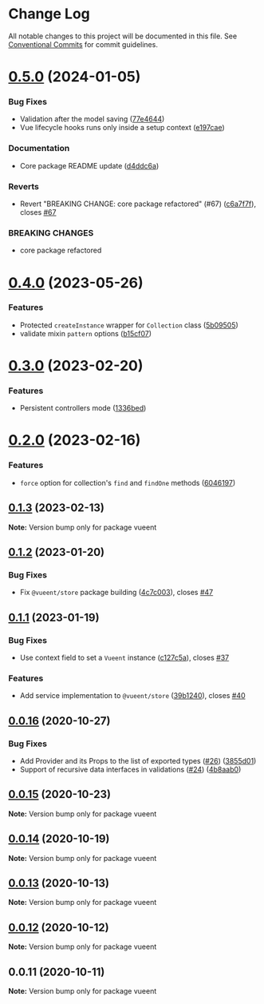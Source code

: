 # Change Log

All notable changes to this project will be documented in this file.
See [Conventional Commits](https://conventionalcommits.org) for commit guidelines.

# [0.5.0](https://github.com/vueent/vueent/compare/v0.4.0...v0.5.0) (2024-01-05)


### Bug Fixes

* Validation after the model saving ([77e4644](https://github.com/vueent/vueent/commit/77e46441e31e8e0ca089af1e1726f46758bec8f0))
* Vue lifecycle hooks runs only inside a setup context ([e197cae](https://github.com/vueent/vueent/commit/e197cae18f1d992968c3ff38014cdaa19941a639))


### Documentation

* Core package README update ([d4ddc6a](https://github.com/vueent/vueent/commit/d4ddc6a89a7af4674fc35a4e6ba6f70487bb1f84))


### Reverts

* Revert "BREAKING CHANGE: core package refactored" (#67) ([c6a7f7f](https://github.com/vueent/vueent/commit/c6a7f7f8947846945f922f71841b76dfbd732311)), closes [#67](https://github.com/vueent/vueent/issues/67)


### BREAKING CHANGES

* core package refactored





# [0.4.0](https://github.com/vueent/vueent/compare/v0.3.0...v0.4.0) (2023-05-26)


### Features

* Protected `createInstance` wrapper for `Collection` class ([5b09505](https://github.com/vueent/vueent/commit/5b09505979d5d570befc050ca9bf41d7b79890bd))
* validate mixin `pattern` options ([b15cf07](https://github.com/vueent/vueent/commit/b15cf0716c56c5bdd67c2c4b81c634203c65a4b1))





# [0.3.0](https://github.com/vueent/vueent/compare/v0.2.0...v0.3.0) (2023-02-20)


### Features

* Persistent controllers mode ([1336bed](https://github.com/vueent/vueent/commit/1336bed5167cbb81ad28e1fe85fbbf671c65e204))





# [0.2.0](https://github.com/vueent/vueent/compare/v0.1.3...v0.2.0) (2023-02-16)


### Features

* `force` option for collection's `find` and `findOne` methods ([6046197](https://github.com/vueent/vueent/commit/60461979845918f936343709fb34f4205b1e5c86))





## [0.1.3](https://github.com/vueent/vueent/compare/v0.1.2...v0.1.3) (2023-02-13)

**Note:** Version bump only for package vueent





## [0.1.2](https://github.com/vueent/vueent/compare/v0.1.1...v0.1.2) (2023-01-20)


### Bug Fixes

* Fix `@vueent/store` package building ([4c7c003](https://github.com/vueent/vueent/commit/4c7c00324f7f2e5592f685c63a5b7bd1e1e69db9)), closes [#47](https://github.com/vueent/vueent/issues/47)





## [0.1.1](https://github.com/vueent/vueent/compare/v0.1.0...v0.1.1) (2023-01-19)


### Bug Fixes

* Use context field to set a `Vueent` instance ([c127c5a](https://github.com/vueent/vueent/commit/c127c5accec694feff6d7af7f07674b1c9dcfd85)), closes [#37](https://github.com/vueent/vueent/issues/37)


### Features

* Add service implementation to `@vueent/store` ([39b1240](https://github.com/vueent/vueent/commit/39b12402d917fcdeb87e3968074b2ddaf034cbfa)), closes [#40](https://github.com/vueent/vueent/issues/40)





## [0.0.16](https://github.com/vueent/vueent/compare/v0.0.15...v0.0.16) (2020-10-27)


### Bug Fixes

* Add Provider and its Props to the list of exported types ([#26](https://github.com/vueent/vueent/issues/26)) ([3855d01](https://github.com/vueent/vueent/commit/3855d01fd98820eb5b5a088cc38a7db85f572498))
* Support of recursive data interfaces in validations ([#24](https://github.com/vueent/vueent/issues/24)) ([4b8aab0](https://github.com/vueent/vueent/commit/4b8aab0c8237deafab4fd78e56aaa00b67134291))





## [0.0.15](https://github.com/vueent/vueent/compare/v0.0.14...v0.0.15) (2020-10-23)

**Note:** Version bump only for package vueent





## [0.0.14](https://github.com/vueent/vueent/compare/v0.0.13...v0.0.14) (2020-10-19)

**Note:** Version bump only for package vueent





## [0.0.13](https://github.com/vueent/vueent/compare/v0.0.12...v0.0.13) (2020-10-13)

**Note:** Version bump only for package vueent





## [0.0.12](https://github.com/vueent/vueent/compare/v0.0.11...v0.0.12) (2020-10-12)

**Note:** Version bump only for package vueent





## 0.0.11 (2020-10-11)

**Note:** Version bump only for package vueent
